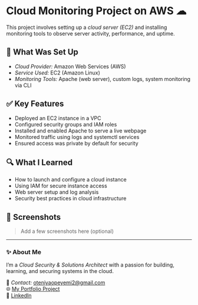 # Cloud Monitoring Project on AWS ☁

This project involves setting up a *cloud server (EC2)* and installing monitoring tools to observe server activity, performance, and uptime.

## 🧰 What Was Set Up
- *Cloud Provider:* Amazon Web Services (AWS)
- *Service Used:* EC2 (Amazon Linux)
- *Monitoring Tools:* Apache (web server), custom logs, system monitoring via CLI

## ✅ Key Features
- Deployed an EC2 instance in a VPC
- Configured security groups and IAM roles
- Installed and enabled Apache to serve a live webpage
- Monitored traffic using logs and systemctl services
- Ensured access was private by default for security

## 🔍 What I Learned
- How to launch and configure a cloud instance
- Using IAM for secure instance access
- Web server setup and log analysis
- Security best practices in cloud infrastructure

## 📸 Screenshots
> Add a few screenshots here (optional)

---

### ✨ About Me
I’m a *Cloud Security & Solutions Architect* with a passion for building, learning, and securing systems in the cloud.

📧 *Contact:* oteniyaopeyemi2@gmail.com  
🌐 [My Portfolio Project](https://opeyemi-cloud-lab.s3.us-east-1.amazonaws.com/index.html)  
🔗 [LinkedIn](https://www.linkedin.com/in/opeyemi-oteniya-793684302/)
